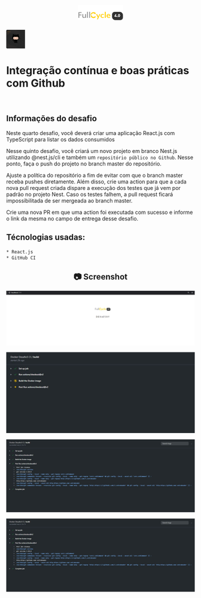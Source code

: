 <h1 align="center">
    <img width="120" height="40" src="https://github.com/trainningjava/Maratona-Full-Cycle-4.0/blob/master/public/assets/images/grupo_4378.png?raw=true">
</h1>

<img src="https://github.com/trainningjava/Maratona-Full-Cycle-4.0/blob/master/public/assets/images/github.png?raw=true" alt="Nest.js" width="50" height="50">
<h1>Integração contínua e boas práticas com Github</h1>
<br />

## Informações do desafio

Neste quarto desafio, você deverá criar uma aplicação React.js com TypeScript para listar os dados consumidos

Nesse quinto desafio, você criará um novo projeto em branco Nest.js utilizando @nest.js/cli e também um
`repositório público no Github`. Nesse ponto, faça o push do projeto no branch master do repositório.

Ajuste a política do repositório a fim de evitar com que o branch master receba pushes diretamente.
Além disso, crie uma action para que a cada nova pull request criada dispare a execução dos testes
que já vem por padrão no projeto Nest. Caso os testes falhem, a pull request ficará impossibilitada
de ser mergeada ao branch master.

Crie uma nova PR em que uma action foi executada com sucesso e informe o link da mesma no campo de
entrega desse desafio.

## Técnologias usadas:

```tecnologia
* React.js
* GitHub CI
```

<h2 align="center"> 📷 Screenshot </h2>

<p align="center">
<img width="600" src="https://github.com/trainningjava/Maratona-Full-Cycle-4.0/blob/master/public/assets/images/resultado/PaginaDesafio5.JPG?raw=true">
</p>

<p align="center">
<img width="600" src="https://github.com/trainningjava/Maratona-Full-Cycle-4.0/blob/master/public/assets/images/resultado/resultado%20desafio%205%20docker1.JPG?raw=true">
</p>

<p align="center">
<img width="600" src="https://github.com/trainningjava/Maratona-Full-Cycle-4.0/blob/master/public/assets/images/resultado/resultado%20desafio%205%20docker2.JPG?raw=true">
</p>

<p align="center">
<img width="600" src="https://github.com/trainningjava/Maratona-Full-Cycle-4.0/blob/master/public/assets/images/resultado/resultado%20desafio%205%20docker2.JPG?raw=true">
</p>
